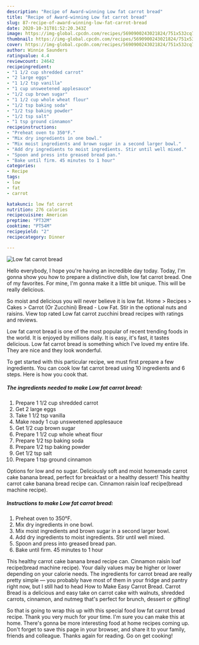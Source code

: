 ```yaml
---
description: "Recipe of Award-winning Low fat carrot bread"
title: "Recipe of Award-winning Low fat carrot bread"
slug: 87-recipe-of-award-winning-low-fat-carrot-bread
date: 2020-10-31T01:52:20.343Z
image: https://img-global.cpcdn.com/recipes/5690900243021824/751x532cq70/low-fat-carrot-bread-recipe-main-photo.jpg
thumbnail: https://img-global.cpcdn.com/recipes/5690900243021824/751x532cq70/low-fat-carrot-bread-recipe-main-photo.jpg
cover: https://img-global.cpcdn.com/recipes/5690900243021824/751x532cq70/low-fat-carrot-bread-recipe-main-photo.jpg
author: Winnie Saunders
ratingvalue: 4.4
reviewcount: 24642
recipeingredient:
- "1 1/2 cup shredded carrot"
- "2 large eggs"
- "1 1/2 tsp vanilla"
- "1 cup unsweetened applesauce"
- "1/2 cup brown sugar"
- "1 1/2 cup whole wheat flour"
- "1/2 tsp baking soda"
- "1/2 tsp baking powder"
- "1/2 tsp salt"
- "1 tsp ground cinnamon"
recipeinstructions:
- "Preheat oven to 350°F."
- "Mix dry ingredients in one bowl."
- "Mix moist ingredients and brown sugar in a second larger bowl."
- "Add dry ingredients to moist ingredients. Stir until well mixed."
- "Spoon and press into greased bread pan."
- "Bake until firm. 45 minutes to 1 hour"
categories:
- Recipe
tags:
- low
- fat
- carrot

katakunci: low fat carrot 
nutrition: 276 calories
recipecuisine: American
preptime: "PT32M"
cooktime: "PT54M"
recipeyield: "2"
recipecategory: Dinner

---
```



![Low fat carrot bread](https://img-global.cpcdn.com/recipes/5690900243021824/751x532cq70/low-fat-carrot-bread-recipe-main-photo.jpg)

Hello everybody, I hope you're having an incredible day today. Today, I'm gonna show you how to prepare a distinctive dish, low fat carrot bread. One of my favorites. For mine, I'm gonna make it a little bit unique. This will be really delicious.

So moist and delicious you will never believe it is low fat. Home &gt; Recipes &gt; Cakes &gt; Carrot (Or Zucchini) Bread - Low Fat. Stir in the optional nuts and raisins. View top rated Low fat carrot zucchini bread recipes with ratings and reviews.

Low fat carrot bread is one of the most popular of recent trending foods in the world. It is enjoyed by millions daily. It is easy, it's fast, it tastes delicious. Low fat carrot bread is something which I've loved my entire life. They are nice and they look wonderful.


To get started with this particular recipe, we must first prepare a few ingredients. You can cook low fat carrot bread using 10 ingredients and 6 steps. Here is how you cook that.

<!--inarticleads1-->

##### The ingredients needed to make Low fat carrot bread:

1. Prepare 1 1/2 cup shredded carrot
1. Get 2 large eggs
1. Take 1 1/2 tsp vanilla
1. Make ready 1 cup unsweetened applesauce
1. Get 1/2 cup brown sugar
1. Prepare 1 1/2 cup whole wheat flour
1. Prepare 1/2 tsp baking soda
1. Prepare 1/2 tsp baking powder
1. Get 1/2 tsp salt
1. Prepare 1 tsp ground cinnamon


Options for low and no sugar. Deliciously soft and moist homemade carrot cake banana bread, perfect for breakfast or a healthy dessert! This healthy carrot cake banana bread recipe can. Cinnamon raisin loaf recipe(bread machine recipe). 

<!--inarticleads2-->

##### Instructions to make Low fat carrot bread:

1. Preheat oven to 350°F.
1. Mix dry ingredients in one bowl.
1. Mix moist ingredients and brown sugar in a second larger bowl.
1. Add dry ingredients to moist ingredients. Stir until well mixed.
1. Spoon and press into greased bread pan.
1. Bake until firm. 45 minutes to 1 hour


This healthy carrot cake banana bread recipe can. Cinnamon raisin loaf recipe(bread machine recipe). Your daily values may be higher or lower depending on your calorie needs. The ingredients for carrot bread are really pretty simple — you probably have most of them in your fridge and pantry right now, but I still had to head How to Make Easy Carrot Bread. Carrot Bread is a delicious and easy take on carrot cake with walnuts, shredded carrots, cinnamon, and nutmeg that&#39;s perfect for brunch, dessert or gifting! 

So that is going to wrap this up with this special food low fat carrot bread recipe. Thank you very much for your time. I'm sure you can make this at home. There's gonna be more interesting food at home recipes coming up. Don't forget to save this page in your browser, and share it to your family, friends and colleague. Thanks again for reading. Go on get cooking!
